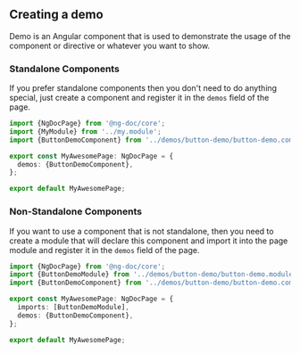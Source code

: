 ## Creating a demo

Demo is an Angular component that is used to demonstrate the usage of the
component or directive or whatever you want to show.

### Standalone Components

If you prefer standalone components then you don't need to do anything special,
just create a component and register it in the `demos` field of the page.

```typescript fileName="ng-doc.page.ts"
import {NgDocPage} from '@ng-doc/core';
import {MyModule} from '../my.module';
import {ButtonDemoComponent} from '../demos/button-demo/button-demo.component';

export const MyAwesomePage: NgDocPage = {
  demos: {ButtonDemoComponent},
};

export default MyAwesomePage;
```

### Non-Standalone Components

If you want to use a component that is not standalone, then you need to create
a module that will declare this component and import it into the page module
and register it in the `demos` field of the page.

```typescript fileName="ng-doc.page.ts"
import {NgDocPage} from '@ng-doc/core';
import {ButtonDemoModule} from '../demos/button-demo/button-demo.module';
import {ButtonDemoComponent} from '../demos/button-demo/button-demo.component';

export const MyAwesomePage: NgDocPage = {
  imports: [ButtonDemoModule],
  demos: {ButtonDemoComponent},
};

export default MyAwesomePage;
```
